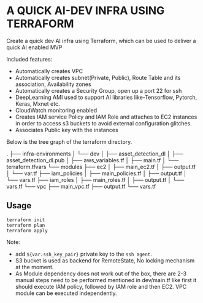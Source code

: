# A QUICK AI-DEV INFRA USING TERRAFORM

Create a quick dev AI infra using Terraform, which can be used to deliver a quick AI enabled MVP

Included features:
* Automatically creates VPC
* Automatically creates subnet(Private, Public), Route Table and its association, Availability zones
* Automatically creates a Security Group, open up a port 22 for ssh
* DeepLearning AMI used to support AI libraries like-Tensorflow, Pytorch, Keras, Mxnet etc.
* CloudWatch monitoring enabled
* Creates IAM service Policy and IAM Role and attaches to EC2 instances in order to access s3 buckets to avoid external configuration glitches.
* Associates Public key with the instances

Below is the tree graph of the terraform directory.

.
├── infra-environments
│   └── dev
│       ├── asset_detection_dl
│       ├── asset_detection_dl.pub
│       ├── aws_variables.tf
│       ├── main.tf
│       └── terraform.tfvars
└── modules
    ├── ec2
    │   ├── main_ec2.tf
    │   ├── output.tf
    │   └── var.tf
    ├── iam_policies
    │   ├── main_policies.tf
    │   ├── output.tf
    │   └── vars.tf
    ├── iam_roles
    │   ├── main_roles.tf
    │   ├── output.tf
    │   └── vars.tf
    └── vpc
        ├── main_vpc.tf
        ├── output.tf
        └── vars.tf



## Usage
	terraform init
	terraform plan
	terraform apply

Note: 
- add `${var.ssh_key_pair}` private key to the `ssh agent`.
- S3 bucket is used as backend for RemoteState, No locking mechanism at the moment.
- As Module dependency does not work out of the box, there are 2-3 manual steps need to be performed mentioned in dev/main.tf like first it should execute IAM policy, followed by IAM role and then EC2. VPC module can be executed independently.

